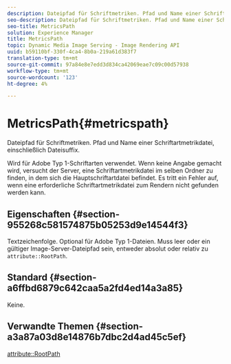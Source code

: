 ```yaml
---
description: Dateipfad für Schriftmetriken. Pfad und Name einer Schriftartmetrikdatei, einschließlich Dateisuffix.
seo-description: Dateipfad für Schriftmetriken. Pfad und Name einer Schriftartmetrikdatei, einschließlich Dateisuffix.
seo-title: MetricsPath
solution: Experience Manager
title: MetricsPath
topic: Dynamic Media Image Serving - Image Rendering API
uuid: b59110bf-330f-4ca4-8b0a-219a61d383f7
translation-type: tm+mt
source-git-commit: 97a84e8e7edd3d834ca42069eae7c09c00d57938
workflow-type: tm+mt
source-wordcount: '123'
ht-degree: 4%

---
```



# MetricsPath{#metricspath}

Dateipfad für Schriftmetriken. Pfad und Name einer Schriftartmetrikdatei, einschließlich Dateisuffix.

Wird für Adobe Typ 1-Schriftarten verwendet. Wenn keine Angabe gemacht wird, versucht der Server, eine Schriftartmetrikdatei im selben Ordner zu finden, in dem sich die Hauptschriftartdatei befindet. Es tritt ein Fehler auf, wenn eine erforderliche Schriftartmetrikdatei zum Rendern nicht gefunden werden kann.

## Eigenschaften {#section-955268c581574875b05253d9e14544f3}

Textzeichenfolge. Optional für Adobe Typ 1-Dateien. Muss leer oder ein gültiger Image-Server-Dateipfad sein, entweder absolut oder relativ zu `attribute::RootPath`.

## Standard {#section-a6ffbd6879c642caa5a2fd4ed14a3a85}

Keine.

## Verwandte Themen {#section-a3a87a03d8e14876b7dbc2d4ad45c5ef}

[attribute::RootPath](/help/aem-is-ir-api/is-api/image-catalog/image-serving-api-ref/c-image-catalog-reference/c-attributes-reference/r-rootpath.md)
